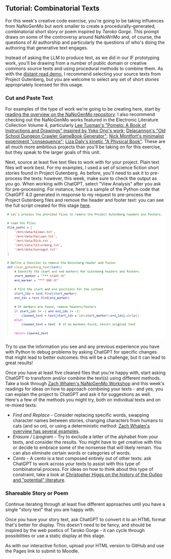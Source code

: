 ## Tutorial: Combinatorial Texts

For this week's creative code exercise, you're going to be taking influences from NaNoGenMo but work smaller to create a procedurally-generated, combinatorial short story or poem inspired by *Taroko Gorge*. This prompt draws on some of the controversy around NaNoWriMo and, of course, the questions of AI authorship and particularly the questions of who's doing the authoring that generative text engages. 

Instead of asking the LLM to produce text, as we did in our IF prototyping work, you'll be drawing from a number of public domain or creative commons source texts and using procedural methods to combine them. As with the [distant read demo](distant_read.md), I recommend selecting your source texts from Project Gutenberg, but you are welcome to select any set of short stories appropriately licensed for this usage.

### Cut and Paste Text

For examples of the type of work we're going to be creating here, start by [reading the overview on the NaNoGenMo repository](https://nanogenmo.github.io/).  I also recommend checking out the NaNoGenMo works featured in the Electronic Literature Collection Volume 4, particularly [Lee Tusman's "Pomelo: A Book of Instructions and Drawings" inspired by Yoko Ono's work](https://collection.eliterature.org/4/pomelo-a-yoko-ono-grapefruit-generator); [Delacannon's "Old School Dungeon Crawler GameBook Generator"](https://collection.eliterature.org/4/oldschool-dungeon-crawler-gamebook-generator); [Nick Montfort's minimalist experiment "consequence"](https://collection.eliterature.org/4/consequence); [Liza Daly's kinetic "A Physical Book"](https://collection.eliterature.org/4/a-physical-book). These are all much more ambitious projects than you'll be taking on for this exercise, but they speak to the larger goals of this unit.

Next, source at least five text files to work with for your project. Plain text files will work best. For my examples, I used a set of science fiction short stories found in Project Gutenberg. As before, you'll need to ask it to pre-process the texts: however, this week, make sure to check the output as you go. When working with ChatGPT, select "View Analysis" after you ask for pre-processing. For instance, here's a sample of the Python code that ChatGPT 4.0 generated in response to my request to pre-process the Project Gutenberg files and remove the header and footer text: you can see the full script created for this stage [here](sample_cleaning.py). 

![Python code generated by ChatGPT 4.0](python.png)

Try to use the information you see and any previous experience you have with Python to debug problems by asking ChatGPT for specific changes that might lead to better outcomes: this will be a challenge, but it can lead to great results!

Once you have at least five cleaned files that you're happy with, start asking ChatGPT to transform and/or combine the text(s) using different methods. Take a look through [Zach Whalen's NaNoGenMo Workshop](https://zachwhalen.notion.site/NaNoGenMo-Workshop-b984ee239e9e4cb8a99eb69fda617204) and this week's readings for ideas on how to approach combining your texts - and yes, you can explain the project to ChatGPT and ask it for suggestions as well. Here's a few of the methods you might try, both on individual texts and on re-mixed texts:

- *Find and Replace* - Consider replacing specific words, swapping character names between stories, changing characters from humans to cats (and so on), or using a deterministic method: [Zach Whalen's overview has several examples](https://zachwhalen.notion.site/Find-and-Replace-3eb80d9ef13048469e37a43beb193047).
- *Erasure / Lipogram* - Try to exclude a letter of the alphabet from your texts, and consider the results. You might have to get creative with this or decide to embrace some of the nonsense that will likely remain. You can also eliminate certain words or categories of words.
- *Cento* - A cento is a text composed entirely out of other texts: ask ChatGPT to work across your texts to assist with this type of combinatorial process. For ideas on how to think about this type of constraint, take a look at [Christopher Higgs on the history of the Oulipo and "potential" literature](https://agnionline.bu.edu/essay/the-annoying-lacuna-one-unofficial-history-of-the-oulipo/).

### Shareable Story or Poem

Continue iterating through at least five different approaches until you have a single "story text" that you are happy with. 

Once you have your story text, ask ChatGPT to convert it to an HTML format that's better for display. This doesn't need to be fancy, and should be inspired by the web poetics of Taroko Gorge - it can cycle through possibilities or use a static display at this stage. 

As with our interactive fiction, upload your HTML version to GitHub and use the Pages link to submit to Moodle.